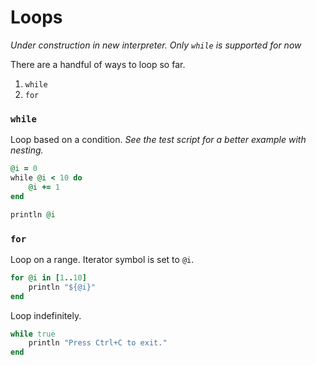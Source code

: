 # Loops

*Under construction in new interpreter. Only `while` is supported for now*

There are a handful of ways to loop so far.

1. `while`
2. `for`

### `while`

Loop based on a condition. *See the test script for a better example with nesting.*
```ruby
@i = 0
while @i < 10 do
    @i += 1
end

println @i
```

### `for`

Loop on a range. Iterator symbol is set to `@i`.
```ruby
for @i in [1..10]
    println "${@i}"
end
```

Loop indefinitely.
```ruby
while true
    println "Press Ctrl+C to exit."
end
```


